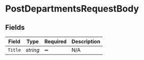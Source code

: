 # PostDepartmentsRequestBody


## Fields

| Field              | Type               | Required           | Description        |
| ------------------ | ------------------ | ------------------ | ------------------ |
| `Title`            | *string*           | :heavy_minus_sign: | N/A                |